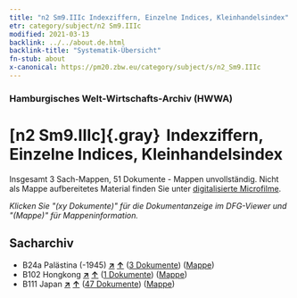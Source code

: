 ```yaml
---
title: "n2 Sm9.IIIc Indexziffern, Einzelne Indices, Kleinhandelsindex"
etr: category/subject/n2 Sm9.IIIc
modified: 2021-03-13
backlink: ../../about.de.html
backlink-title: "Systematik-Übersicht"
fn-stub: about
x-canonical: https://pm20.zbw.eu/category/subject/s/n2_Sm9.IIIc
---
```


### Hamburgisches Welt-Wirtschafts-Archiv (HWWA)
# [n2 Sm9.IIIc]{.gray}&#8201; Indexziffern, Einzelne Indices, Kleinhandelsindex&#160; 




Insgesamt 3 Sach-Mappen, 51 Dokumente - Mappen unvollständig.
Nicht als Mappe aufbereitetes Material finden Sie unter [digitalisierte Microfilme](/film/h1_sh.de.html).

_Klicken Sie "(xy Dokumente)" für die Dokumentanzeige im DFG-Viewer und "(Mappe)" für Mappeninformation._

## Sacharchiv



- B24a Palästina (-1945) [**&nearr;**](../../../geo/i/141115/about.de.html "Palästina (-1945) (alle Mappen)") [**&uarr;**](../../../geo/about.de.html#B24a "Ländersystematik") (<a href="https://pm20.zbw.eu/dfgview/sh/141115,144986" title="über: Palästina (-1945) : Indexziffern, Einzelne Indices, Kleinhandelsindex" target="_blank">3 Dokumente</a>) ([Mappe](../../../../folder/sh/1411xx/141115/1449xx/144986/about.de.html))
- B102 Hongkong [**&nearr;**](../../../geo/i/141268/about.de.html "Hongkong (alle Mappen)") [**&uarr;**](../../../geo/about.de.html#B102 "Ländersystematik") (<a href="https://pm20.zbw.eu/dfgview/sh/141268,144986" title="über: Hongkong : Indexziffern, Einzelne Indices, Kleinhandelsindex" target="_blank">1 Dokumente</a>) ([Mappe](../../../../folder/sh/1412xx/141268/1449xx/144986/about.de.html))
- B111 Japan [**&nearr;**](../../../geo/i/141272/about.de.html "Japan (alle Mappen)") [**&uarr;**](../../../geo/about.de.html#B111 "Ländersystematik") (<a href="https://pm20.zbw.eu/dfgview/sh/141272,144986" title="über: Japan : Indexziffern, Einzelne Indices, Kleinhandelsindex" target="_blank">47 Dokumente</a>) ([Mappe](../../../../folder/sh/1412xx/141272/1449xx/144986/about.de.html))


